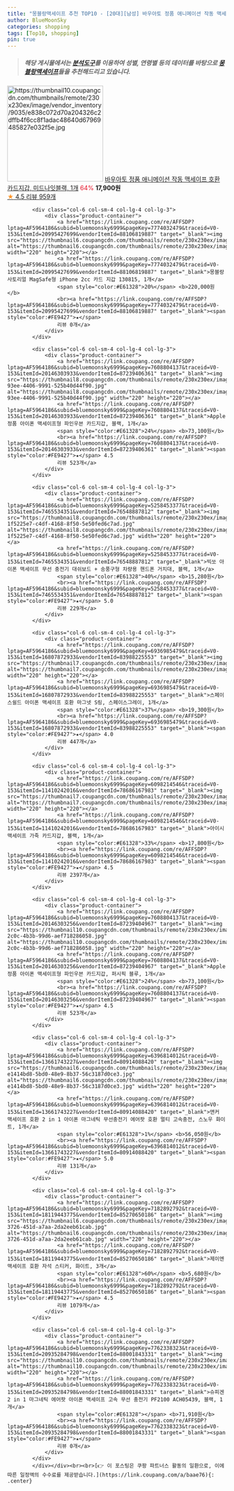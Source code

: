 ```yaml
---
title: "몽블랑맥세이프 추천 TOP10 - [20대][남성] 바우아토 정품 애니메이션 작동 맥세이프 호환 카드지갑, 미드나잇블랙, 1개"
author: BlueMoonSky
categories: shopping
tags: [Top10, shopping]
pin: true
---
```


> ##### 해당 게시물에서는 [**분석도구**](https://itemscout.io/)를 이용하여 **성별**, **연령별** 등의 데이터를 바탕으로 [**몽블랑맥세이프**](https://link.coupang.com/a/baae76)들을 추천해드리고 있습니다.
<div class="container"><div class="row">
            <div class="col-6 col-sm-4 col-lg-4 col-lg-3">
                <div class="product-container">
                    <a href="https://link.coupang.com/re/AFFSDP?lptag=AF5964186&subid=bluemoonsky6999&pageKey=7239283307&traceid=V0-153&itemId=18389457099&vendorItemId=85562094923" target="_blank"><img src="https://thumbnail10.coupangcdn.com/thumbnails/remote/230x230ex/image/vendor_inventory/9035/e838c072d70a204326c2dffb4f6cc8f1adac48640d67969485827e032f5e.jpg" alt="https://thumbnail10.coupangcdn.com/thumbnails/remote/230x230ex/image/vendor_inventory/9035/e838c072d70a204326c2dffb4f6cc8f1adac48640d67969485827e032f5e.jpg" width="220" height="220"></a>
                    <a href="https://link.coupang.com/re/AFFSDP?lptag=AF5964186&subid=bluemoonsky6999&pageKey=7239283307&traceid=V0-153&itemId=18389457099&vendorItemId=85562094923" target="_blank">바우아토 정품 애니메이션 작동 맥세이프 호환 카드지갑, 미드나잇블랙, 1개</a>
                    <span style="color:#E61328">64%</span> <b>17,900원</b>
                    <br><a href="https://link.coupang.com/re/AFFSDP?lptag=AF5964186&subid=bluemoonsky6999&pageKey=7239283307&traceid=V0-153&itemId=18389457099&vendorItemId=85562094923" target="_blank"><span style="color:#FE9427">★</span> 4.5
                    리뷰 959개</a>
                </div>
            </div>
            
            <div class="col-6 col-sm-4 col-lg-4 col-lg-3">
                <div class="product-container">
                    <a href="https://link.coupang.com/re/AFFSDP?lptag=AF5964186&subid=bluemoonsky6999&pageKey=7774032479&traceid=V0-153&itemId=20995427699&vendorItemId=88106819887" target="_blank"><img src="https://thumbnail6.coupangcdn.com/thumbnails/remote/230x230ex/image/vendor_inventory/434f/e65f2b3498d407a935f17415b1489ad0f1617578f436af1e166fb171ef3a.png" alt="https://thumbnail6.coupangcdn.com/thumbnails/remote/230x230ex/image/vendor_inventory/434f/e65f2b3498d407a935f17415b1489ad0f1617578f436af1e166fb171ef3a.png" width="220" height="220"></a>
                    <a href="https://link.coupang.com/re/AFFSDP?lptag=AF5964186&subid=bluemoonsky6999&pageKey=7774032479&traceid=V0-153&itemId=20995427699&vendorItemId=88106819887" target="_blank">몽블랑 사토리얼 MagSafe형 iPhone 2cc 카드 지갑 130815, 1개</a>
                    <span style="color:#E61328">20%</span> <b>220,000원</b>
                    <br><a href="https://link.coupang.com/re/AFFSDP?lptag=AF5964186&subid=bluemoonsky6999&pageKey=7774032479&traceid=V0-153&itemId=20995427699&vendorItemId=88106819887" target="_blank"><span style="color:#FE9427">★</span> 
                    리뷰 0개</a>
                </div>
            </div>
            
            <div class="col-6 col-sm-4 col-lg-4 col-lg-3">
                <div class="product-container">
                    <a href="https://link.coupang.com/re/AFFSDP?lptag=AF5964186&subid=bluemoonsky6999&pageKey=7608804137&traceid=V0-153&itemId=20146303933&vendorItemId=87239406361" target="_blank"><img src="https://thumbnail8.coupangcdn.com/thumbnails/remote/230x230ex/image/retail/images/2023/09/19/17/1/92ebc85b-93ee-4406-9991-525b40d44f90.jpg" alt="https://thumbnail8.coupangcdn.com/thumbnails/remote/230x230ex/image/retail/images/2023/09/19/17/1/92ebc85b-93ee-4406-9991-525b40d44f90.jpg" width="220" height="220"></a>
                    <a href="https://link.coupang.com/re/AFFSDP?lptag=AF5964186&subid=bluemoonsky6999&pageKey=7608804137&traceid=V0-153&itemId=20146303933&vendorItemId=87239406361" target="_blank">Apple 정품 아이폰 맥세이프형 파인우븐 카드지갑, 블랙, 1개</a>
                    <span style="color:#E61328">24%</span> <b>73,100원</b>
                    <br><a href="https://link.coupang.com/re/AFFSDP?lptag=AF5964186&subid=bluemoonsky6999&pageKey=7608804137&traceid=V0-153&itemId=20146303933&vendorItemId=87239406361" target="_blank"><span style="color:#FE9427">★</span> 4.5
                    리뷰 523개</a>
                </div>
            </div>
            
            <div class="col-6 col-sm-4 col-lg-4 col-lg-3">
                <div class="product-container">
                    <a href="https://link.coupang.com/re/AFFSDP?lptag=AF5964186&subid=bluemoonsky6999&pageKey=5258453377&traceid=V0-153&itemId=7465534351&vendorItemId=76548887812" target="_blank"><img src="https://thumbnail8.coupangcdn.com/thumbnails/remote/230x230ex/image/retail/images/3567575537371967-1f5225e7-c4df-4168-8f50-5e50fed6c7ad.jpg" alt="https://thumbnail8.coupangcdn.com/thumbnails/remote/230x230ex/image/retail/images/3567575537371967-1f5225e7-c4df-4168-8f50-5e50fed6c7ad.jpg" width="220" height="220"></a>
                    <a href="https://link.coupang.com/re/AFFSDP?lptag=AF5964186&subid=bluemoonsky6999&pageKey=5258453377&traceid=V0-153&itemId=7465534351&vendorItemId=76548887812" target="_blank">빅쏘 아이폰 맥세이프 무선 충전기 대쉬보드 + 송풍구형 차량용 핸드폰 거치대, 블랙, 1개</a>
                    <span style="color:#E61328">40%</span> <b>15,280원</b>
                    <br><a href="https://link.coupang.com/re/AFFSDP?lptag=AF5964186&subid=bluemoonsky6999&pageKey=5258453377&traceid=V0-153&itemId=7465534351&vendorItemId=76548887812" target="_blank"><span style="color:#FE9427">★</span> 5.0
                    리뷰 229개</a>
                </div>
            </div>
            
            <div class="col-6 col-sm-4 col-lg-4 col-lg-3">
                <div class="product-container">
                    <a href="https://link.coupang.com/re/AFFSDP?lptag=AF5964186&subid=bluemoonsky6999&pageKey=6936985479&traceid=V0-153&itemId=16807872933&vendorItemId=83988225553" target="_blank"><img src="https://thumbnail7.coupangcdn.com/thumbnails/remote/230x230ex/image/rs_quotation_api/e7yt7egh/9667c259676e46eea2111d76e2d75977.jpg" alt="https://thumbnail7.coupangcdn.com/thumbnails/remote/230x230ex/image/rs_quotation_api/e7yt7egh/9667c259676e46eea2111d76e2d75977.jpg" width="220" height="220"></a>
                    <a href="https://link.coupang.com/re/AFFSDP?lptag=AF5964186&subid=bluemoonsky6999&pageKey=6936985479&traceid=V0-153&itemId=16807872933&vendorItemId=83988225553" target="_blank">스페이스쉴드 아이폰 맥세이프 호환 마그넷 S링, 스페이스그레이, 1개</a>
                    <span style="color:#E61328">37%</span> <b>19,300원</b>
                    <br><a href="https://link.coupang.com/re/AFFSDP?lptag=AF5964186&subid=bluemoonsky6999&pageKey=6936985479&traceid=V0-153&itemId=16807872933&vendorItemId=83988225553" target="_blank"><span style="color:#FE9427">★</span> 4.0
                    리뷰 447개</a>
                </div>
            </div>
            
            <div class="col-6 col-sm-4 col-lg-4 col-lg-3">
                <div class="product-container">
                    <a href="https://link.coupang.com/re/AFFSDP?lptag=AF5964186&subid=bluemoonsky6999&pageKey=6098214546&traceid=V0-153&itemId=11410242016&vendorItemId=78686167983" target="_blank"><img src="https://thumbnail7.coupangcdn.com/thumbnails/remote/230x230ex/image/vendor_inventory/f6dc/6e07093c33a1049b31587bcecf02cc886643715e3d55e1dfe54a4945414c.png" alt="https://thumbnail7.coupangcdn.com/thumbnails/remote/230x230ex/image/vendor_inventory/f6dc/6e07093c33a1049b31587bcecf02cc886643715e3d55e1dfe54a4945414c.png" width="220" height="220"></a>
                    <a href="https://link.coupang.com/re/AFFSDP?lptag=AF5964186&subid=bluemoonsky6999&pageKey=6098214546&traceid=V0-153&itemId=11410242016&vendorItemId=78686167983" target="_blank">아이시 맥세이프 가죽 카드지갑, 블랙, 1개</a>
                    <span style="color:#E61328">33%</span> <b>17,800원</b>
                    <br><a href="https://link.coupang.com/re/AFFSDP?lptag=AF5964186&subid=bluemoonsky6999&pageKey=6098214546&traceid=V0-153&itemId=11410242016&vendorItemId=78686167983" target="_blank"><span style="color:#FE9427">★</span> 4.5
                    리뷰 2397개</a>
                </div>
            </div>
            
            <div class="col-6 col-sm-4 col-lg-4 col-lg-3">
                <div class="product-container">
                    <a href="https://link.coupang.com/re/AFFSDP?lptag=AF5964186&subid=bluemoonsky6999&pageKey=7608804137&traceid=V0-153&itemId=20146303256&vendorItemId=87239404967" target="_blank"><img src="https://thumbnail10.coupangcdn.com/thumbnails/remote/230x230ex/image/retail/images/2023/09/19/17/6/0b131178-2c0c-4b3b-99d6-aef718286058.jpg" alt="https://thumbnail10.coupangcdn.com/thumbnails/remote/230x230ex/image/retail/images/2023/09/19/17/6/0b131178-2c0c-4b3b-99d6-aef718286058.jpg" width="220" height="220"></a>
                    <a href="https://link.coupang.com/re/AFFSDP?lptag=AF5964186&subid=bluemoonsky6999&pageKey=7608804137&traceid=V0-153&itemId=20146303256&vendorItemId=87239404967" target="_blank">Apple 정품 아이폰 맥세이프형 파인우븐 카드지갑, 퍼시픽 블루, 1개</a>
                    <span style="color:#E61328">24%</span> <b>73,100원</b>
                    <br><a href="https://link.coupang.com/re/AFFSDP?lptag=AF5964186&subid=bluemoonsky6999&pageKey=7608804137&traceid=V0-153&itemId=20146303256&vendorItemId=87239404967" target="_blank"><span style="color:#FE9427">★</span> 4.5
                    리뷰 523개</a>
                </div>
            </div>
            
            <div class="col-6 col-sm-4 col-lg-4 col-lg-3">
                <div class="product-container">
                    <a href="https://link.coupang.com/re/AFFSDP?lptag=AF5964186&subid=bluemoonsky6999&pageKey=6396814012&traceid=V0-153&itemId=13661743227&vendorItemId=80914088420" target="_blank"><img src="https://thumbnail6.coupangcdn.com/thumbnails/remote/230x230ex/image/retail/images/959111770362803-e1414bd8-5bd0-48e9-8b37-56c3187d0ce3.jpg" alt="https://thumbnail6.coupangcdn.com/thumbnails/remote/230x230ex/image/retail/images/959111770362803-e1414bd8-5bd0-48e9-8b37-56c3187d0ce3.jpg" width="220" height="220"></a>
                    <a href="https://link.coupang.com/re/AFFSDP?lptag=AF5964186&subid=bluemoonsky6999&pageKey=6396814012&traceid=V0-153&itemId=13661743227&vendorItemId=80914088420" target="_blank">앤커 맥세이프 호환 2 in 1 아이폰 마그네틱 무선충전기 에어팟 호환 멀티 고속충전, 스노우 화이트, 1개</a>
                    <span style="color:#E61328">1%</span> <b>56,050원</b>
                    <br><a href="https://link.coupang.com/re/AFFSDP?lptag=AF5964186&subid=bluemoonsky6999&pageKey=6396814012&traceid=V0-153&itemId=13661743227&vendorItemId=80914088420" target="_blank"><span style="color:#FE9427">★</span> 5.0
                    리뷰 131개</a>
                </div>
            </div>
            
            <div class="col-6 col-sm-4 col-lg-4 col-lg-3">
                <div class="product-container">
                    <a href="https://link.coupang.com/re/AFFSDP?lptag=AF5964186&subid=bluemoonsky6999&pageKey=7182892792&traceid=V0-153&itemId=18119443775&vendorItemId=85270650186" target="_blank"><img src="https://thumbnail6.coupangcdn.com/thumbnails/remote/230x230ex/image/retail/images/2023/03/08/10/4/a8869a37-3726-451d-a7aa-2da2eeb61cab.jpg" alt="https://thumbnail6.coupangcdn.com/thumbnails/remote/230x230ex/image/retail/images/2023/03/08/10/4/a8869a37-3726-451d-a7aa-2da2eeb61cab.jpg" width="220" height="220"></a>
                    <a href="https://link.coupang.com/re/AFFSDP?lptag=AF5964186&subid=bluemoonsky6999&pageKey=7182892792&traceid=V0-153&itemId=18119443775&vendorItemId=85270650186" target="_blank">제이엔 맥세이프 호환 자석 스티커, 화이트, 3개</a>
                    <span style="color:#E61328">60%</span> <b>5,680원</b>
                    <br><a href="https://link.coupang.com/re/AFFSDP?lptag=AF5964186&subid=bluemoonsky6999&pageKey=7182892792&traceid=V0-153&itemId=18119443775&vendorItemId=85270650186" target="_blank"><span style="color:#FE9427">★</span> 4.5
                    리뷰 1079개</a>
                </div>
            </div>
            
            <div class="col-6 col-sm-4 col-lg-4 col-lg-3">
                <div class="product-container">
                    <a href="https://link.coupang.com/re/AFFSDP?lptag=AF5964186&subid=bluemoonsky6999&pageKey=7762338323&traceid=V0-153&itemId=20935284798&vendorItemId=88001843331" target="_blank"><img src="https://thumbnail10.coupangcdn.com/thumbnails/remote/230x230ex/image/rs_quotation_api/fq0owxaw/c4fbbf57cdb643da880d38c8519ae404.jpg" alt="https://thumbnail10.coupangcdn.com/thumbnails/remote/230x230ex/image/rs_quotation_api/fq0owxaw/c4fbbf57cdb643da880d38c8519ae404.jpg" width="220" height="220"></a>
                    <a href="https://link.coupang.com/re/AFFSDP?lptag=AF5964186&subid=bluemoonsky6999&pageKey=7762338323&traceid=V0-153&itemId=20935284798&vendorItemId=88001843331" target="_blank">슈피겐 2 in 1 마그네틱 에어팟 아이폰 맥세이프 고속 무선 충전기 PF2100 ACH05439, 블랙, 1개</a>
                    <span style="color:#E61328"></span> <b>71,910원</b>
                    <br><a href="https://link.coupang.com/re/AFFSDP?lptag=AF5964186&subid=bluemoonsky6999&pageKey=7762338323&traceid=V0-153&itemId=20935284798&vendorItemId=88001843331" target="_blank"><span style="color:#FE9427">★</span> 
                    리뷰 0개</a>
                </div>
            </div>
            </div></div><br><br>[👉 이 포스팅은 쿠팡 파트너스 활동의 일환으로, 이에 따른 일정액의 수수료를 제공받습니다.](https://link.coupang.com/a/baae76){: .center}